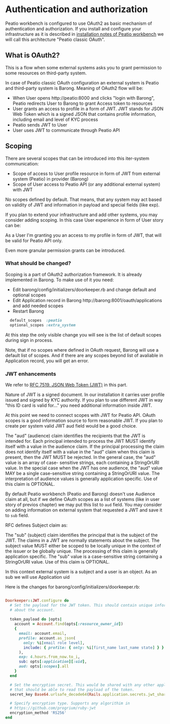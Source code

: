 # Authentication and authorization

Peatio workbench is configured to use OAuth2 as basic mechanism of authentication and authorization.
If you install and configure your infrastructure as it is described in [installation notes of Peatio workbench]() 
we will call this architecture "Peatio classic OAuth". 

## What is OAuth2?

This is a flow when some external systems asks you to grant permission to some resources on third-party system. 

In case of Peatio classic OAuth configuration an external system is Peatio and third-party system is Barong. 
Meaning of OAuth2 flow will be:
* When User opens http://peatio:8000 and clicks "login with Barong", Peatio redirects User to Barong to grant Access token to resources
* User grants an access to profile in a form of JWT. JWT stands for JSON Web Token which is a signed JSON that contains profile information, 
including email and level of KYC process
* Peatio sends JWT to User
* User uses JWT to communicate through Peatio API

## Scoping

There are several scopes that can be introduced into this iter-system communication:

* Scope of access to User profile resource in form of JWT from external system (Peatio) in provider (Barong)
* Scope of User access to Peatio API (or any additional external system) with JWT

No scopes defined by default. That means, that any system may act based on validity of JWT and
information in payload and special fields (like exp).

If you plan to extend your infrastructure and add other systems, you may consider adding scoping.
In this case User experience in form of User story can be:

As a User I'm granting you an access to my profile in form of JWT, that will be valid for Peatio API only.

Even more granular permission grants can be introduced.

### What should be changed?

Scoping is a part of OAuth2 authorization framework. It is already implemented in Barong. To make use of it you need:

* Edit barong/config/initializers/doorkeeper.rb and change default and optional scopes
* Edit Application record in Barong http://barong:8001/oauth/applications and add needed scopes
* Restart Barong

```ruby
  default_scopes  :peatio
  optional_scopes :extra_system
```

At this step the only visible change you will see is the list of default scopes during sign in process.

Note, that if no scopes where defined in OAuth request, Barong will use a default list of scopes. 
And if there are any scopes beyond list of avaliable in Application record, you will get an error.

### JWT enhancements

We refer to [RFC 7519. JSON Web Token (JWT)](https://tools.ietf.org/html/rfc7519) in this part.

Nature of JWT is a signed document. In our installation it carries user profile issued and signed by KYC authority. 
If you plan to use different JWT in way "this ID card is valid for..." you need additional information inside JWT.

At this point we need to connect scopes with JWT for Peatio API. OAuth scopes is a good information source to form
reasonable JWT. If you plan to create per system valid JWT aud field would be a good choice. 

 The "aud" (audience) claim identifies the recipients that the JWT is
   intended for.  Each principal intended to process the JWT MUST
   identify itself with a value in the audience claim.  If the principal
   processing the claim does not identify itself with a value in the
   "aud" claim when this claim is present, then the JWT MUST be
   rejected.  In the general case, the "aud" value is an array of case-
   sensitive strings, each containing a StringOrURI value.  In the
   special case when the JWT has one audience, the "aud" value MAY be a
   single case-sensitive string containing a StringOrURI value.  The
   interpretation of audience values is generally application specific.
   Use of this claim is OPTIONAL.

By default Peatio workbench (Peatio and Barong) doesn't use Audience claim at all, but if we define OAuth scopes as 
a list of systems (like in user story of previos chapter) we may put this list to `aud` field. You may consider 
on adding information on external system that requested a JWT and save it to `sub` field.

RFC defines Subject claim as:

 The "sub" (subject) claim identifies the principal that is the
   subject of the JWT.  The claims in a JWT are normally statements
   about the subject.  The subject value MUST either be scoped to be
   locally unique in the context of the issuer or be globally unique.
   The processing of this claim is generally application specific.  The
   "sub" value is a case-sensitive string containing a StringOrURI
   value.  Use of this claim is OPTIONAL.

In this context external system is a subject and a user is an object. As an sub we will use Application uid

Here is the changes for  barong/config/initializers/doorkeeper.rb:

```ruby

Doorkeeper::JWT.configure do
  # Set the payload for the JWT token. This should contain unique information
  # about the account.
  
  token_payload do |opts|
    account = Account.find(opts[:resource_owner_id])
    {
      email: account.email,
      profile: account.as_json(
        only: %i[email role level],
        include: { profile: { only: %i[first_name last_name state] } }
      ),
      exp: 4.hours.from_now.to_i,
      sub: opts[:application][:uid],
      aud: opts[:scopes].all
    }
  end

  # Set the encryption secret. This would be shared with any other applications
  # that should be able to read the payload of the token.
  secret_key Base64.urlsafe_decode64(Rails.application.secrets.jwt_shared_secret_key)

  # Specify encryption type. Supports any algorithim in
  # https://github.com/progrium/ruby-jwt
  encryption_method 'RS256'
end
```

